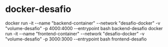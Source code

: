 # docker-desafio

docker run -it --name "backend-container" --network "desafio-docker" -v "volume-desafio" -p 4000:4000 --entrypoint bash backend-desafio
docker run -it --name "frontend-container" --network "desafio-docker" -v "volume-desafio" -p 3000:3000 --entrypoint bash frontend-desafio
